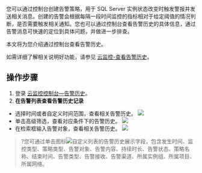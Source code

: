 ﻿您可以通过控制台创建告警策略，用于 SQL Server 实例状态改变时触发警报并发送相关消息。创建的告警会根据每隔一段时间监控的指标相对于给定阈值的情况判断，是否需要触发相关通知。您也可以通过控制台查看告警历史的具体信息，通过告警消息可快速的定位到具体问题，并做进一步排查。

本文将为您介绍通过控制台查看告警历史。

如需详细了解相关说明好功能，请参见 [云监控-查看告警历史](https://cloud.tencent.com/document/product/248/50395)。
## 操作步骤
1. 登录 [云监控控制台—告警历史](https://console.cloud.tencent.com/monitor/alarm2/history)。
2. **在告警列表查看告警历史记录**
- 选择时间或者自定义时间范围，查看相关告警历史。
![](https://qcloudimg.tencent-cloud.cn/raw/8e6ddfaddd38af6054288f9f36a953b1.png)
- 单击高级筛选，查看对应条件下的告警历史。
![](https://qcloudimg.tencent-cloud.cn/raw/f84222d9d0855e0a9a9d0fccc7aef6d2.png)
- 在检索框输入告警对象，查看相关告警历史。
![](https://qcloudimg.tencent-cloud.cn/raw/6214535f1a4c54a16971a5ea468e16c1.png)

>?您可通过单击图标![](https://qcloudimg.tencent-cloud.cn/raw/e86559c9f624425f9f70c260b4003efc.png)自定义列表的告警历史展示字段，包含发生时间、监控类型、策略类型、告警对象、告警内容、持续时长、告警状态、策略名称、结束时间、告警类型、告警接收、告警渠道、所属实例组、所属项目、所属网络。


